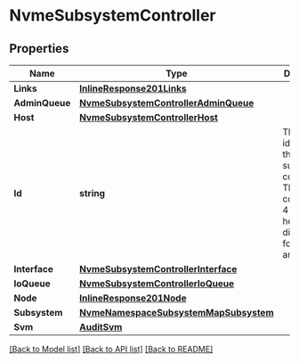 # NvmeSubsystemController

## Properties

Name | Type | Description | Notes
------------ | ------------- | ------------- | -------------
**Links** | [**InlineResponse201Links**](inline_response_201__links.md) |  | [optional] 
**AdminQueue** | [**NvmeSubsystemControllerAdminQueue**](nvme_subsystem_controller_admin_queue.md) |  | [optional] 
**Host** | [**NvmeSubsystemControllerHost**](nvme_subsystem_controller_host.md) |  | [optional] 
**Id** | **string** | The identifier of the subsystem controller. This field consists of 4 zero-filled hexadecimal digits followed by an &#39;h&#39;.  | [optional] [readonly] 
**Interface** | [**NvmeSubsystemControllerInterface**](nvme_subsystem_controller_interface.md) |  | [optional] 
**IoQueue** | [**NvmeSubsystemControllerIoQueue**](nvme_subsystem_controller_io_queue.md) |  | [optional] 
**Node** | [**InlineResponse201Node**](inline_response_201_node.md) |  | [optional] 
**Subsystem** | [**NvmeNamespaceSubsystemMapSubsystem**](nvme_namespace_subsystem_map_subsystem.md) |  | [optional] 
**Svm** | [**AuditSvm**](audit_svm.md) |  | [optional] 

[[Back to Model list]](../README.md#documentation-for-models) [[Back to API list]](../README.md#documentation-for-api-endpoints) [[Back to README]](../README.md)


